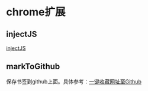 # chrome扩展
## injectJS
[injectJS](./injectJS/README.md)

## markToGithub
保存书签到github上面。具体参考：[一键收藏网址至Github](http://xchb.work/2016/03/04/%E4%B8%80%E9%94%AE%E6%94%B6%E8%97%8F%E7%BD%91%E5%9D%80%E8%87%B3Github/)
